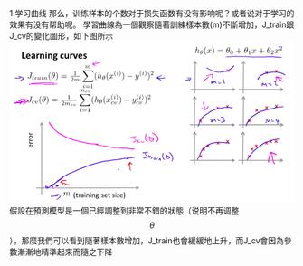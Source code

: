 1.学习曲线
那么，训练样本的个数对于损失函数有没有影响呢？或者说对于学习的效果有没有帮助呢。
學習曲線為一個觀察隨著訓練樣本數(m)不斷增加，J_train跟J_cv的變化圖形，如下图所示
![](/机器学习/images/52.png)
假設在預測模型是一個已經調整到非常不錯的狀態（说明不再调整$$\theta$$），那麼我們可以看到隨著樣本數增加，J_train也會緩緩地上升，而J_cv會因為參數漸漸地精準起來而隨之下降